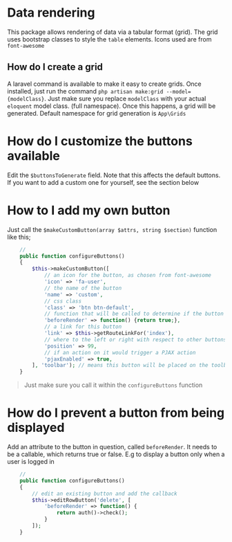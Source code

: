 # Data rendering
This package allows rendering of data via a tabular format (grid). 
The grid uses bootstrap classes to style the `table` elements. Icons used are from `font-awesome`

## How do I create a grid
A laravel command is available to make it easy to create grids. Once installed, just run the command `php artisan make:grid --model={modelClass}`.
Just make sure you replace `modelClass` with your actual `eloquent` model class. (full namespace).
Once this happens, a grid will be generated. Default namespace for grid generation is `App\Grids`

# How do I customize the buttons available
Edit the `$buttonsToGenerate` field. Note that this affects the default buttons. If you want to add a custom one for yourself, see the section below

# How to I add my own button
Just call the `$makeCustomButton(array $attrs, string $section)` function like this;
```php
    // 
    public function configureButtons()
    {
        $this->makeCustomButton([
            // an icon for the button, as chosen from font-awesome
            'icon' => 'fa-user',
            // the name of the button
            'name' => 'custom',
            // css class
            'class' => 'btn btn-default',
            // function that will be called to determine if the button will be displayed
            'beforeRender' => function() {return true;}, 
            // a link for this button
            'link' => $this->getRouteLinkFor('index'),
            // where to the left or right with respect to other buttons would it be displayed. Higher means it will slide over to the far left, and lower means it will slide over to the far right
            'position' => 99,
            // if an action on it would trigger a PJAX action
            'pjaxEnabled' => true, 
        ], 'toolbar'); // means this button will be placed on the toolbar. Try 'row' to place it on the rows
    }
```
> Just make sure you call it within the `configureButtons` function

# How do I prevent a button from being displayed
Add an attribute to the button in question, called `beforeRender`. It needs to be a callable, which returns true or false. E.g
to display a button only when a user is logged in
```php
    //
    public function configureButtons()
    {
        // edit an existing button and add the callback
        $this->editRowButton('delete', [
            'beforeRender' => function() {
                return auth()->check();
            }
        ]);
    }
```

